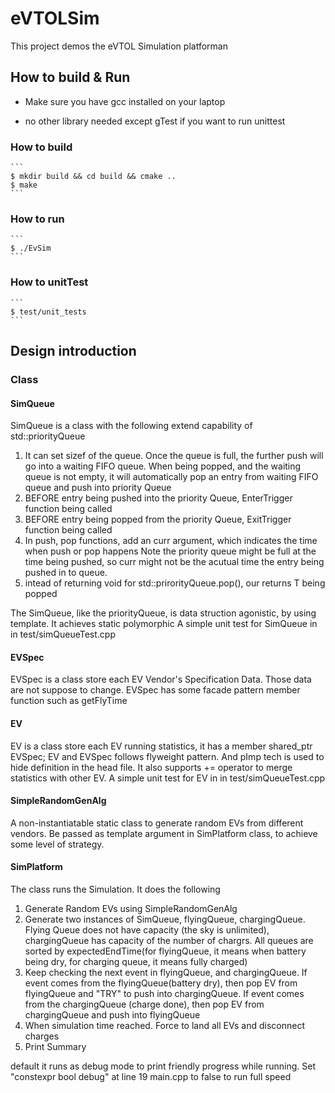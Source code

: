 # eVTOLSim

This project demos the eVTOL Simulation platforman

## How to build & Run

* Make sure you have gcc installed on your laptop

* no other library needed except gTest if you want to run unittest

### How to build
    ```
    $ mkdir build && cd build && cmake ..
    $ make
    ```

### How to run
    ```
    $ ./EvSim
    ```

### How to unitTest
    ```
    $ test/unit_tests
    ```

## Design introduction

### Class

#### SimQueue

SimQueue is a class with the following extend capability of std::priorityQueue

1.  It can set sizef of the queue. Once the queue is full, the further push will go into a waiting
    FIFO queue. When being popped, and the waiting queue is not empty, it will automatically pop an
    entry from waiting FIFO queue and push into priority Queue
2.  BEFORE entry being pushed into the priority Queue, EnterTrigger function being called
3.  BEFORE entry being popped from the priority Queue, ExitTrigger function being called
4.  In push, pop functions, add an curr argument, which indicates the time when push or pop happens
    Note the priority queue might be full at the time being pushed, so curr might not be the acutual time
    the entry being pushed in to queue.
5.  intead of returning void for std::prirorityQueue.pop(), our returns T being popped

The SimQueue, like the priorityQueue, is data struction agonistic, by using template. It achieves static polymorphic
A simple unit test for SimQueue in in test/simQueueTest.cpp

#### EVSpec

EVSpec is a class store each EV Vendor's Specification Data. Those data are not suppose to change. EVSpec has some facade pattern member function such as getFlyTime

#### EV

EV is a class store each EV running statistics, it has a member shared_ptr<EVSpec> EVSpec; EV and EVSpec follows flyweight pattern. And pImp tech is used to hide definition in the head file. It also supports += operator to merge statistics with other EV.
A simple unit test for EV in in test/simQueueTest.cpp

#### SimpleRandomGenAlg

A non-instantiatable static class to generate random EVs from different vendors. Be passed as template argument in SimPlatform class, to achieve some level of strategy.

#### SimPlatform

The class runs the Simulation. It does the following

1. Generate Random EVs using SimpleRandomGenAlg
2. Generate two instances of SimQueue, flyingQueue, chargingQueue. Flying Queue does not have capacity (the sky is unlimited), chargingQueue has capacity of the number of chargrs. All queues are sorted by expectedEndTime(for flyingQueue, it means when battery being dry, for charging queue, it means fully charged)
3. Keep checking the next event in flyingQueue, and chargingQueue. If event comes from the flyingQueue(battery dry), then pop EV from flyingQueue and "TRY" to push into chargingQueue. If event comes from the chargingQueue (charge done), then pop EV from chargingQueue and push into flyingQueue
4. When simulation time reached. Force to land all EVs and disconnect charges
5. Print Summary

default it runs as debug mode to print friendly progress while running. Set "constexpr bool debug" at line 19 main.cpp to false to run full speed
